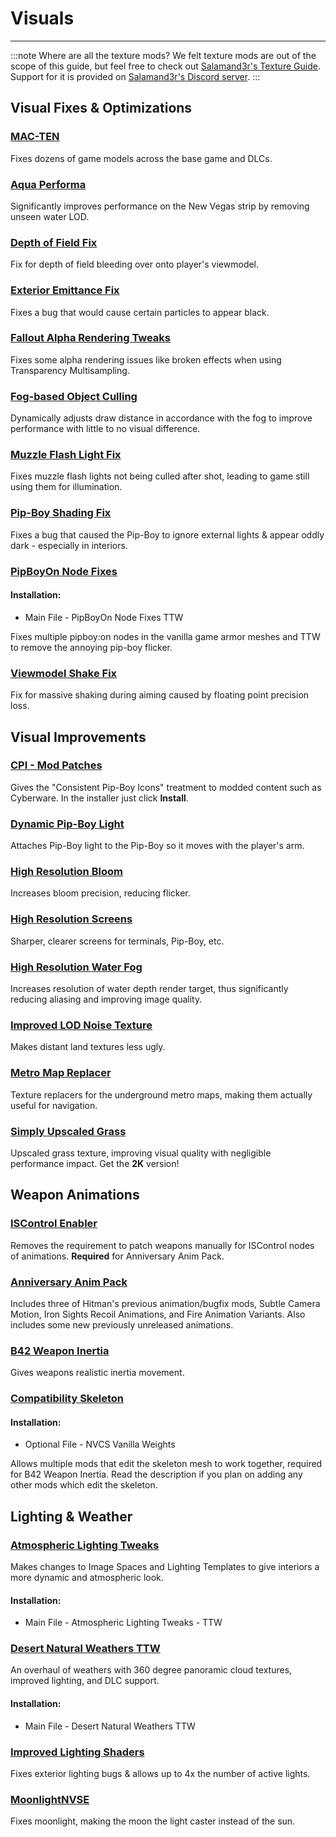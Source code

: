 ﻿# Visuals

---

:::note Where are all the texture mods?
We felt texture mods are out of the scope of this guide, but feel free to check out [Salamand3r's Texture Guide](https://salamand3r.fail/texture-guide). Support for it is provided on [Salamand3r's Discord server](https://discord.gg/ka34w2jy).
:::

## Visual Fixes & Optimizations

### [MAC-TEN](https://www.nexusmods.com/newvegas/mods/83815)

Fixes dozens of game models across the base game and DLCs.

### [Aqua Performa](https://www.nexusmods.com/newvegas/mods/78617)

Significantly improves performance on the New Vegas strip by removing unseen water LOD.

### [Depth of Field Fix](https://www.nexusmods.com/newvegas/mods/81200)

Fix for depth of field bleeding over onto player's viewmodel.

### [Exterior Emittance Fix](https://www.nexusmods.com/newvegas/mods/80443)

Fixes a bug that would cause certain particles to appear black.

### [Fallout Alpha Rendering Tweaks](https://www.nexusmods.com/newvegas/mods/80316)

Fixes some alpha rendering issues like broken effects when using Transparency Multisampling.

### [Fog-based Object Culling](https://www.nexusmods.com/newvegas/mods/79516)

Dynamically adjusts draw distance in accordance with the fog to improve performance with little to no visual difference.

### [Muzzle Flash Light Fix](https://www.nexusmods.com/newvegas/mods/81201)

Fixes muzzle flash lights not being culled after shot, leading to game still using them for illumination.

### [Pip-Boy Shading Fix](https://www.nexusmods.com/newvegas/mods/77957)

Fixes a bug that caused the Pip-Boy to ignore external lights & appear oddly dark - especially in interiors.

### [PipBoyOn Node Fixes](https://www.nexusmods.com/newvegas/mods/81775)

#### Installation:

- Main File - PipBoyOn Node Fixes TTW

Fixes multiple pipboy:on nodes in the vanilla game armor meshes and TTW to remove the annoying pip-boy flicker.

### [Viewmodel Shake Fix](https://www.nexusmods.com/newvegas/mods/84443)

Fix for massive shaking during aiming caused by floating point precision loss.

## Visual Improvements

### [CPI - Mod Patches](https://www.nexusmods.com/newvegas/mods/65046)

Gives the "Consistent Pip-Boy Icons" treatment to modded content such as Cyberware. In the installer just click **Install**.

### [Dynamic Pip-Boy Light](https://www.nexusmods.com/newvegas/mods/81203)

Attaches Pip-Boy light to the Pip-Boy so it moves with the player's arm.

### [High Resolution Bloom](https://www.nexusmods.com/newvegas/mods/77933)

Increases bloom precision, reducing flicker.

### [High Resolution Screens](https://www.nexusmods.com/newvegas/mods/77989)

Sharper, clearer screens for terminals, Pip-Boy, etc.

### [High Resolution Water Fog](https://www.nexusmods.com/newvegas/mods/78400)

Increases resolution of water depth render target, thus significantly reducing aliasing and improving image quality.

### [Improved LOD Noise Texture](https://www.nexusmods.com/newvegas/mods/46451)

Makes distant land textures less ugly.

### [Metro Map Replacer](https://taleoftwowastelands.com/viewtopic.php?f=55&t=7779)

Texture replacers for the underground metro maps, making them actually useful for navigation.

### [Simply Upscaled Grass](https://www.nexusmods.com/newvegas/mods/79716)

Upscaled grass texture, improving visual quality with negligible performance impact. Get the **2K** version!

## Weapon Animations

### [ISControl Enabler](https://www.nexusmods.com/newvegas/mods/75417)

Removes the requirement to patch weapons manually for ISControl nodes of animations. **Required** for Anniversary Anim Pack.

### [Anniversary Anim Pack](https://www.nexusmods.com/newvegas/mods/70158)

Includes three of Hitman's previous animation/bugfix mods, Subtle Camera Motion, Iron Sights Recoil Animations, and Fire Animation Variants. Also includes some new previously unreleased animations.

### [B42 Weapon Inertia](https://www.nexusmods.com/newvegas/mods/64335)

Gives weapons realistic inertia movement.

### [Compatibility Skeleton](https://www.nexusmods.com/newvegas/mods/68776)

#### Installation:

- Optional File - NVCS Vanilla Weights

Allows multiple mods that edit the skeleton mesh to work together, required for B42 Weapon Inertia. Read the description if you plan on adding any other mods which edit the skeleton.

## Lighting & Weather

### [Atmospheric Lighting Tweaks](https://www.nexusmods.com/newvegas/mods/79378)

Makes changes to Image Spaces and Lighting Templates to give interiors a more dynamic and atmospheric look.

#### Installation:

- Main File - Atmospheric Lighting Tweaks - TTW

### [Desert Natural Weathers TTW](https://www.nexusmods.com/newvegas/mods/75437)

An overhaul of weathers with 360 degree panoramic cloud textures, improved lighting, and DLC support.

#### Installation:

- Main File - Desert Natural Weathers TTW

### [Improved Lighting Shaders](https://www.nexusmods.com/newvegas/mods/69833)

Fixes exterior lighting bugs & allows up to 4x the number of active lights.

### [MoonlightNVSE](https://www.nexusmods.com/newvegas/mods/77683)

Fixes moonlight, making the moon the light caster instead of the sun.
